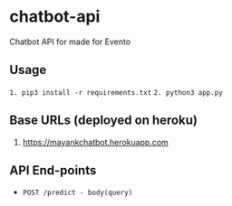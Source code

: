 # chatbot-api
Chatbot API for made for Evento

## Usage
```1. pip3 install -r requirements.txt```
```2. python3 app.py```

## Base URLs (deployed on heroku)
1. https://mayankchatbot.herokuapp.com

## API End-points
- ```POST /predict - body(query) ```


